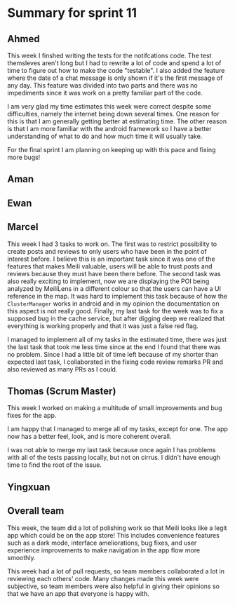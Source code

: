 # Summary for sprint 11

## Ahmed

This week I finshed writing the tests for the notifcations code. The test themsleves aren't long but I had to rewrite a lot of code and spend a lot of time to figure out how to make the code "testable". I also added the feature where the date of a chat message is only shown if it's the first message of any day. This feature was divided into two parts and there was no impediments since it was work on a pretty familiar part of the code.

I am very glad my time estimates this week were correct despite some difficulties, namely the internet being down several times. One reason for this is that I am generally getting better at estimating time. The other reason is that I am more familiar with the android framework so I have a better understanding of what to do and how much time it will usually take.

For the final sprint I am planning on keeping up with this pace and fixing more bugs!

## Aman


## Ewan 
 

## Marcel 
This week I had 3 tasks to work on. The first was to restrict possibility to create posts and reviews to only users who have been in the point of interest before. I believe this is an important task since it was one of the features that makes Meili valuable, users will be able to trust posts and reviews because they must have been there before. The second task was also really exciting to implement, now we are displaying the POI being analyzed by MeiliLens in a different colour so that the users can have a UI reference in the map. It was hard to implement this task because of how the `ClusterManager` works in android and in my opinion the documentation on this aspect is not really good. Finally, my last task for the week was to fix a supposed bug in the cache service, but after digging deep we realized that everything is working properly and that it was just a false red flag.

I managed to implement all of my tasks in the estimated time, there was just the last task that took me less time since at the end I found that there was no problem. Since I had a little bit of time left because of my shorter than expected last task, I collaborated in the fixing code review remarks PR and also reviewed as many PRs as I could.

## Thomas (Scrum Master)

This week I worked on making a multitude of small improvements and bug fixes for the app.

I am happy that I managed to merge all of my tasks, except for one. The app now has a better feel, look, and is more coherent overall.

I was not able to merge my last task because once again I has problems with all of the tests passing locally, but not on cirrus. I didn't have enough time to find the root of the issue.


## Yingxuan


## Overall team

This week, the team did a lot of polishing work so that Meili looks like a legit app which could be on the app store! This includes convenience features such as a dark mode, interface ameliorations, bug fixes, and user experience improvements to make navigation in the app flow more smoothly.

This week had a lot of pull requests, so team members collaborated a lot in reviewing each others' code. Many changes made this week were subjective, so team members were also helpful in giving their opinions so that we have an app that everyone is happy with.

